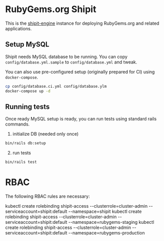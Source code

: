 # RubyGems.org Shipit

This is the [shipit-engine](https://github.com/Shopify/shipit-engine) instance for deploying RubyGems.org and related applications.

## Setup MySQL

Shipit needs MySQL database to be running. You can copy `config/database.yml.sample` to `config/database.yml` and tweak.

You can also use pre-configured setup (originally prepared for CI) using `docker-compose`.

```bash
cp config/database.ci.yml config/database.ylm
docker-compose up -d
```

## Running tests

Once ready MySQL setup is ready, you can run tests using standard rails commands.

1. initialize DB (needed only once)

```bash
bin/rails db:setup
```

2. run tests

```bash
bin/rails test
```

# RBAC

The following RBAC rules are necessary:

kubectl create rolebinding shipit-access --clusterrole=cluster-admin --serviceaccount=shipit:default --namespace=shipit
kubectl create rolebinding shipit-access --clusterrole=cluster-admin --serviceaccount=shipit:default --namespace=rubygems-staging
kubectl create rolebinding shipit-access --clusterrole=cluster-admin --serviceaccount=shipit:default --namespace=rubygems-production
